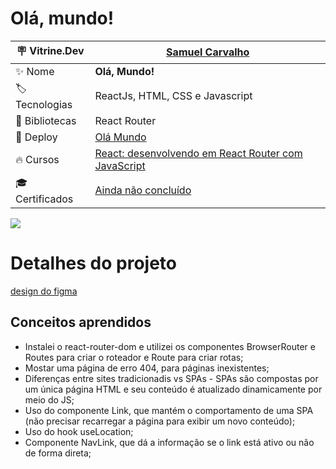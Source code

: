 # Olá, mundo!

| :placard: Vitrine.Dev       |[Samuel Carvalho](https://cursos.alura.com.br/vitrinedev/samurai-samuka)|
| ------------------------    | --- |
| :sparkles: Nome             | **Olá, Mundo!**
| :label: Tecnologias         | ReactJs, HTML, CSS e Javascript
| :link: Bibliotecas          | React Router
| :rocket: Deploy             | [Olá Mundo](https://ola-mundo-router.vercel.app/)
| :fire: Cursos               | [React: desenvolvendo em React Router com JavaScript](https://cursos.alura.com.br/course/React-desenvolvendo-react-router-javaScript)
| :mortar_board: Certificados | [Ainda não concluído]()

![](https://raw.githubusercontent.com/SamuraiSamuka/ReactJS-Router--OlaMundo/main/src/assets/OlaMundo.png#vitrinedev)


# Detalhes do projeto
[design do figma](https://www.figma.com/file/nDTrIQxTu6aldQG0o0iAbj/Ol%C3%A1%2C-Mundo!---Projeto-React%3A-router?node-id=38%3A716&t=y1FfACdjFh3qjCfI-0)

## Conceitos aprendidos

* Instalei o react-router-dom e utilizei os componentes BrowserRouter e Routes para criar o roteador e Route para criar rotas;
* Mostar uma página de erro 404, para páginas inexistentes;
* Diferenças entre sites tradicionadis vs SPAs - SPAs são compostas por um única página HTML e seu conteúdo é atualizado dinamicamente por meio do JS;
* Uso do componente Link, que mantém o comportamento de uma SPA (não precisar recarregar a página para exibir um novo conteúdo);
* Uso do hook useLocation;
* Componente NavLink, que dá a informação se o link está ativo ou não de forma direta;